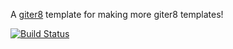 A [giter8][g8] template for making more giter8 templates!

[![Build Status](https://secure.travis-ci.org/n8han/giter8.g8.png)](http://travis-ci.org/n8han/giter8.g8)

[g8]: http://github.com/n8han/giter8#readme

